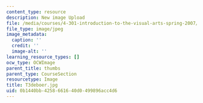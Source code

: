 ```yaml
---
content_type: resource
description: New image Upload
file: /media/courses/4-301-introduction-to-the-visual-arts-spring-2007/0b1440bb4258661640d0499896acc4d6_T3deboer.jpg
file_type: image/jpeg
image_metadata:
  caption: ''
  credit: ''
  image-alt: ''
learning_resource_types: []
ocw_type: OCWImage
parent_title: thumbs
parent_type: CourseSection
resourcetype: Image
title: T3deboer.jpg
uid: 0b1440bb-4258-6616-40d0-499896acc4d6
---
```

